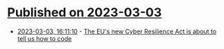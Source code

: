 # [Published on 2023-03-03](index.md)

* [2023-03-03, 16:11:10](https://lobste.rs/s/zavb69/eu_s_new_cyber_resilience_act_is_about_tell) - [The EU's new Cyber Resilience Act is about to tell us how to code](https://berthub.eu/articles/posts/eu-cra-secure-coding-solution/)
